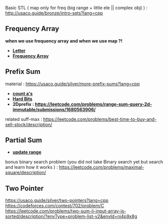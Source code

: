 Basic STL ( map only for freq (big range + little ele || complex obj) ) : http://usaco.guide/bronze/intro-sets?lang=cpp

## **Frequency Array**

**when we use frequency array and when we use map ?!**

- **[Letter](https://codeforces.com/group/u3Ii79X3NY/contest/270254/problem/D)**
- **[Frequency Array](https://codeforces.com/group/MWSDmqGsZm/contest/219774/problem/V)**

## **Prefix Sum**
material : https://usaco.guide/silver/more-prefix-sums?lang=cpp
- **[count a's](https://codeforces.com/group/c3FDl9EUi9/contest/262795/problem/H)**
- **[Hard Bits](https://codeforces.com/group/p6hc42ieQe/contest/324287/problem/G)**
- **2Dprefix : https://leetcode.com/problems/range-sum-query-2d-immutable/submissions/1680563906/**

related suff-max : https://leetcode.com/problems/best-time-to-buy-and-sell-stock/description/



## **Partial Sum**

- **[update range](https://codeforces.com/group/c3FDl9EUi9/contest/262795/problem/F)**

bonus binary search problem (you did not take Binary search yet but search and learn how it works ) : https://leetcode.com/problems/maximal-square/description/

## **Two Pointer**
https://usaco.guide/silver/two-pointers?lang=cpp
https://codeforces.com/contest/702/problem/C
https://leetcode.com/problems/two-sum-ii-input-array-is-sorted/description/?envType=problem-list-v2&envId=ni4p9x8g

